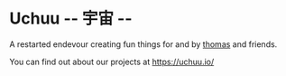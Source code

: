 # Uchuu -- 宇宙 --

A restarted endevour creating fun things for and by [thomas](https://github.com/tomouchuu) and friends.

You can find out about our projects at https://uchuu.io/
